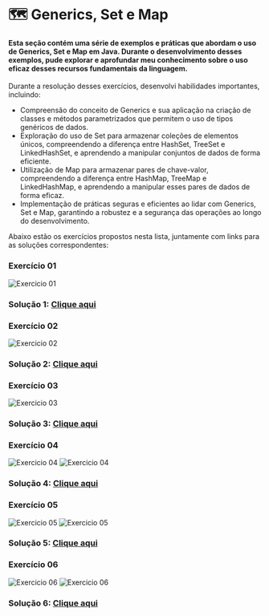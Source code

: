 # 🗺️ Generics, Set e Map

#### Esta seção contém uma série de exemplos e práticas que abordam o uso de Generics, Set e Map em Java. Durante o desenvolvimento desses exemplos, pude explorar e aprofundar meu conhecimento sobre o uso eficaz desses recursos fundamentais da linguagem.

Durante a resolução desses exercícios, desenvolvi habilidades importantes, incluindo:
- Compreensão do conceito de Generics e sua aplicação na criação de classes e métodos parametrizados que permitem o uso de tipos genéricos de dados.
- Exploração do uso de Set para armazenar coleções de elementos únicos, compreendendo a diferença entre HashSet, TreeSet e LinkedHashSet, e aprendendo a manipular conjuntos de dados de forma eficiente.
- Utilização de Map para armazenar pares de chave-valor, compreendendo a diferença entre HashMap, TreeMap e LinkedHashMap, e aprendendo a manipular esses pares de dados de forma eficaz.
- Implementação de práticas seguras e eficientes ao lidar com Generics, Set e Map, garantindo a robustez e a segurança das operações ao longo do desenvolvimento.

Abaixo estão os exercícios propostos nesta lista, juntamente com links para as soluções correspondentes:

###  Exercício 01
<img src="1.1.png" alt="Exercicio 01">

### Solução 1: [Clique aqui](/Exercícios/Generics,%20Set%20e%20Map/src/exercicio01/)


###  Exercício 02
<img src="2.1.png" alt="Exercicio 02">

### Solução 2: [Clique aqui](/Exercícios/Generics,%20Set%20e%20Map/src/exercicio02/)


###  Exercício 03
<img src="3.1.png" alt="Exercicio 03">

### Solução 3: [Clique aqui](/Exercícios/Generics,%20Set%20e%20Map/src/exercicio03/)


###  Exercício 04
<img src="4.1.png" alt="Exercicio 04">
<img src="4.2.png" alt="Exercicio 04">

### Solução 4: [Clique aqui](/Exercícios/Generics,%20Set%20e%20Map/src/exercicio04/)


###  Exercício 05
<img src="5.1.png" alt="Exercicio 05">
<img src="5.2.png" alt="Exercicio 05">

### Solução 5: [Clique aqui](/Exercícios/Generics,%20Set%20e%20Map/src/exercicio05/)


###  Exercício 06
<img src="6.1.png" alt="Exercicio 06">
<img src="6.2.png" alt="Exercicio 06">

### Solução 6: [Clique aqui](/Exercícios/Generics,%20Set%20e%20Map/src/exercicio06/)